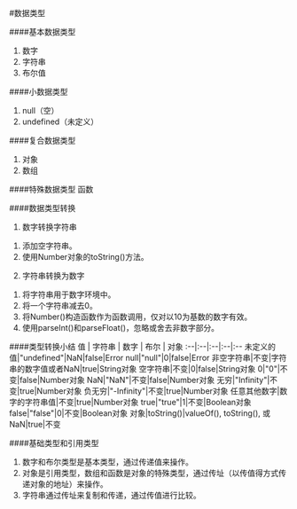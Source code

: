 #数据类型

####基本数据类型
1. 数字
2. 字符串
3. 布尔值

####小数据类型
1. null（空）
2. undefined（未定义）

####复合数据类型
1. 对象
2. 数组

####特殊数据类型
函数

####数据类型转换
1. 数字转换字符串  
1) 添加空字符串。  
2) 使用Number对象的toString()方法。  
2. 字符串转换为数字
1) 将字符串用于数字环境中。  
2) 将一个字符串减去0。  
3) 将Number()构造函数作为函数调用，仅对以10为基数的数字有效。  
4) 使用parseInt()和parseFloat()，忽略或舍去非数字部分。

####类型转换小结
值 | 字符串 | 数字 | 布尔 | 对象
:--|:--|:--|:--|:--
未定义的值|"undefined"|NaN|false|Error
null|"null"|0|false|Error
非空字符串|不变|字符串的数字值或者NaN|true|String对象
空字符串|不变|0|false|String对象
0|"0"|不变|false|Number对象
NaN|"NaN"|不变|false|Number对象
无穷|"Infinity"|不变|true|Number对象
负无穷|"-Infinity"|不变|true|Number对象
任意其他数字|数字的字符串值|不变|true|Number对象
true|"true"|1|不变|Boolean对象
false|"false"|0|不变|Boolean对象
对象|toString()|valueOf(), toString(), 或NaN|true|不变

####基础类型和引用类型
1) 数字和布尔类型是基本类型，通过传递值来操作。  
2) 对象是引用类型，数组和函数是对象的特殊类型，通过传址（以传值得方式传递对象的地址）来操作。
3) 字符串通过传址来复制和传递，通过传值进行比较。
